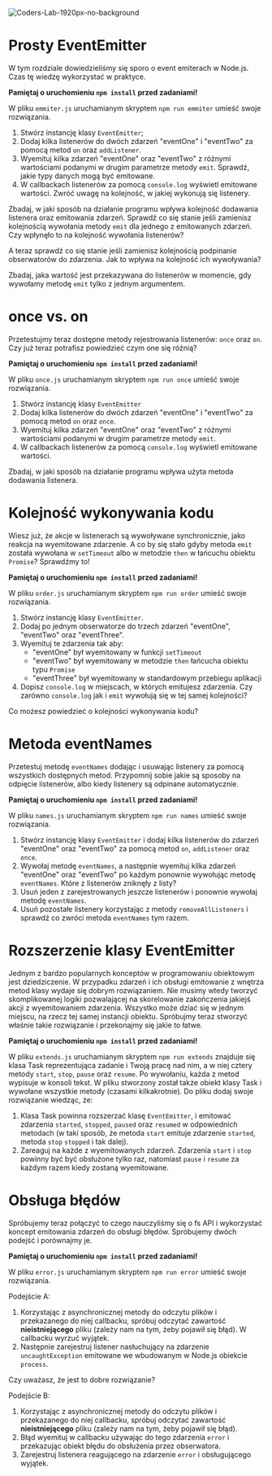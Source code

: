 ![Coders-Lab-1920px-no-background](https://user-images.githubusercontent.com/30623667/104709394-2cabee80-571f-11eb-9518-ea6a794e558e.png)


# Prosty EventEmitter

W tym rozdziale dowiedzieliśmy się sporo o event emiterach w Node.js. Czas tę wiedzę wykorzystać w praktyce.

**Pamiętaj o uruchomieniu `npm install` przed zadaniami!**

W pliku `emmiter.js` uruchamianym skryptem `npm run emmiter` umieść swoje rozwiązania.

1. Stwórz instancję klasy `EventEmitter`;
2. Dodaj kilka listenerów do dwóch zdarzeń "eventOne" i "eventTwo" za pomocą metod `on` oraz `addListener`.
3. Wyemituj kilka zdarzeń "eventOne" oraz "eventTwo" z różnymi wartościami podanymi w drugim parametrze metody `emit`. Sprawdź, jakie typy danych mogą być emitowane.
4. W callbackach listenerów za pomocą `console.log` wyświetl emitowane wartości. Zwróć uwagę na kolejność, w jakiej wykonują się listenery.

Zbadaj, w jaki sposób na działanie programu wpływa kolejność dodawania listenera oraz emitowania zdarzeń. Sprawdź co się stanie jeśli zamienisz kolejnością wywołania metody `emit` dla jednego z emitowanych zdarzeń. Czy wpłynęło to na kolejność wywołania listenerów?

A teraz sprawdź co się stanie jeśli zamienisz kolejnością podpinanie obserwatorów do zdarzenia. Jak to wpływa na kolejność ich wywoływania?

Zbadaj, jaka wartość jest przekazywana do listenerów w momencie, gdy wywołamy metodę `emit` tylko z jednym argumentem.


# once vs. on

Przetestujmy teraz dostępne metody rejestrowania listenerów: `once` oraz `on`. Czy już teraz potrafisz powiedzieć czym one się różnią?

**Pamiętaj o uruchomieniu `npm install` przed zadaniami!**

W pliku `once.js` uruchamianym skryptem `npm run once` umieść swoje rozwiązania.

1. Stwórz instancję klasy `EventEmitter`
2. Dodaj kilka listenerów do dwóch zdarzeń "eventOne" i "eventTwo" za pomocą metod `on` oraz `once`.
3. Wyemituj kilka zdarzeń "eventOne" oraz "eventTwo" z różnymi wartościami podanymi w drugim parametrze metody `emit`.
4. W callbackach listenerów za pomocą `console.log` wyświetl emitowane wartości.

Zbadaj, w jaki sposób na działanie programu wpływa użyta metoda dodawania listenera.


# Kolejność wykonywania kodu

Wiesz już, że akcje w listenerach są wywoływane synchronicznie, jako reakcja na wyemitowane zdarzenie. A co by się stało gdyby metoda `emit` została wywołana w `setTimeout` albo w metodzie `then` w łańcuchu obiektu `Promise`? Sprawdźmy to!

**Pamiętaj o uruchomieniu `npm install` przed zadaniami!**

W pliku `order.js` uruchamianym skryptem `npm run order` umieść swoje rozwiązania.

1. Stwórz instancję klasy `EventEmitter`.
2. Dodaj po jednym obserwatorze do trzech zdarzeń "eventOne", "eventTwo" oraz "eventThree".
3. Wyemituj te zdarzenia tak aby:
   - "eventOne" był wyemitowany w funkcji `setTimeout`
   - "eventTwo" był wyemitowany w metodzie `then` łańcucha obiektu typu `Promise`
   - "eventThree" był wyemitowany w standardowym przebiegu aplikacji
4. Dopisz `console.log` w miejscach, w których emitujesz zdarzenia. Czy zarówno `console.log` jak i `emit` wywołują się w tej samej kolejności?

Co możesz powiedzieć o kolejności wykonywania kodu?


# Metoda eventNames

Przetestuj metodę `eventNames` dodając i usuwając listenery za pomocą wszystkich dostępnych metod. Przypomnij sobie jakie są sposoby na odpięcie listenerów, albo kiedy listenery są odpinane automatycznie.

**Pamiętaj o uruchomieniu `npm install` przed zadaniami!**

W pliku `names.js` uruchamianym skryptem `npm run names` umieść swoje rozwiązania.

1. Stwórz instancję klasy `EventEmitter` i dodaj kilka listenerów do zdarzeń "eventOne" oraz "eventTwo" za pomocą metod `on`, `addListener` oraz `once`.
2. Wywołaj metodę `eventNames`, a następnie wyemituj kilka zdarzeń "eventOne" oraz "eventTwo" po każdym ponownie wywołując metodę `eventNames`. Które z listenerów zniknęły z listy?
3. Usuń jeden z zarejestrowanych jeszcze listenerów i ponownie wywołaj metodę `eventNames`.
4. Usuń pozostałe listenery korzystając z metody `removeAllListeners` i sprawdź co zwróci metoda `eventNames` tym razem.


# Rozszerzenie klasy EventEmitter

Jednym z bardzo popularnych konceptów w programowaniu obiektowym jest dziedziczenie. W przypadku zdarzeń i ich obsługi emitowanie z wnętrza metod klasy wydaje się dobrym rozwiązaniem. Nie musimy wtedy tworzyć skomplikowanej logiki pozwalającej na skorelowanie zakończenia jakiejś akcji z wyemitowaniem zdarzenia. Wszystko może dziać się w jednym miejscu, na rzecz tej samej instancji obiektu. Spróbujmy teraz stworzyć właśnie takie rozwiązanie i przekonajmy się jakie to łatwe.

**Pamiętaj o uruchomieniu `npm install` przed zadaniami!**

W pliku `extends.js` uruchamianym skryptem `npm run extends` znajduje się klasa Task reprezentująca zadanie i Twoją pracę nad nim, a w niej cztery metody `start`, `stop`, `pause` oraz `resume`. Po wywołaniu, każda z metod wypisuje w konsoli tekst. W pliku stworzony został także obiekt klasy Task i wywołane wszystkie metody (czasami kilkakrotnie). Do pliku dodaj swoje rozwiązanie wiedząc, że:

1. Klasa Task powinna rozszerzać klasę `EventEmitter`, i emitować zdarzenia `started`, `stopped`, `paused` oraz `resumed` w odpowiednich metodach (w taki sposób, że metoda `start` emituje zdarzenie `started`, metoda `stop` `stopped` i tak dalej).
2. Zareaguj na każde z wyemitowanych zdarzeń. Zdarzenia `start` i `stop` powinny być być obsłużone tylko raz, natomiast `pause` i `resume` za każdym razem kiedy zostaną wyemitowane.


# Obsługa błędów

Spróbujemy teraz połączyć to czego nauczyliśmy się o fs API i wykorzystać koncept emitowania zdarzeń do obsługi błędów. Spróbujemy dwóch podejść i porównajmy je.

**Pamiętaj o uruchomieniu `npm install` przed zadaniami!**

W pliku `error.js` uruchamianym skryptem `npm run error` umieść swoje rozwiązania.

Podejście A:

1. Korzystając z asynchronicznej metody do odczytu plików i przekazanego do niej callbacku, spróbuj odczytać zawartość **nieistniejącego** pliku (zależy nam na tym, żeby pojawił się błąd). W callbacku wyrzuć wyjątek.
2. Następnie zarejestruj listener nasłuchujący na zdarzenie `uncaughtException` emitowane we wbudowanym w Node.js obiekcie `process`.

Czy uważasz, że jest to dobre rozwiązanie?

Podejście B:

1. Korzystając z asynchronicznej metody do odczytu plików i przekazanego do niej callbacku, spróbuj odczytać zawartość **nieistniejącego** pliku (zależy nam na tym, żeby pojawił się błąd).
2. Błąd wyemituj w callbacku używając do tego zdarzenia `error` i przekazując obiekt błędu do obsłużenia przez obserwatora.
3. Zarejestruj listenera reagującego na zdarzenie `error` i obsługującego wyjątek.

